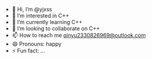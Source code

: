- 👋 Hi, I’m @yjxss
- 👀 I’m interested in C++
- 🌱 I’m currently learning C++
- 💞️ I’m looking to collaborate on C++
- 📫 How to reach me qinyu2330826969@outlook.com
- 😄 Pronouns: happy
- ⚡ Fun fact: ...

<!---
yjxss/yjxss is a ✨ special ✨ repository because its `README.md` (this file) appears on your GitHub profile.
You can click the Preview link to take a look at your changes.
--->
